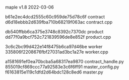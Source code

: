 maple v1.8 2022-03-06

b61e2ec4dcd2555c60c959de75d78c6f  contract
d6d18ebbb2d639fba710b68219f063ac  contract.cpp

db540ffbb6ca375e3748c8392c7370dc  product
dd77f0a9bcf752c721839596de8e852f  product.cpp

3c6c2bc99d422e14f8475b6ca97d46be  worker
335806f2208676fbf27031ad3bc1a27e  worker.cpp

a1581691ef0ea70bcba5a68317ea9870  contract_handle.py
855019cf869ccc77a92583e3c6f6ff91  master_config.py
f6163815e119c1dfd2d64bdc128c8ed6  master.py


